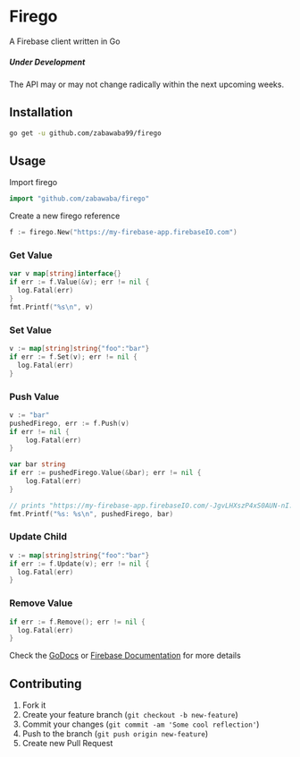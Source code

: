 # Firego

A Firebase client written in Go

##### Under Development
The API may or may not change radically within the next upcoming weeks. 

## Installation

```bash
go get -u github.com/zabawaba99/firego
```

## Usage

Import firego

```go
import "github.com/zabawaba/firego"
```

Create a new firego reference

```go
f := firego.New("https://my-firebase-app.firebaseIO.com")
```

### Get Value

```go
var v map[string]interface{}
if err := f.Value(&v); err != nil {
  log.Fatal(err)
}
fmt.Printf("%s\n", v)
```

### Set Value

```go
v := map[string]string{"foo":"bar"}
if err := f.Set(v); err != nil {
  log.Fatal(err)
}
```

### Push Value

```go
v := "bar"
pushedFirego, err := f.Push(v)
if err != nil {
	log.Fatal(err)
}

var bar string
if err := pushedFirego.Value(&bar); err != nil {
	log.Fatal(err)
}

// prints "https://my-firebase-app.firebaseIO.com/-JgvLHXszP4xS0AUN-nI: bar"
fmt.Printf("%s: %s\n", pushedFirego, bar)
```

### Update Child

```go
v := map[string]string{"foo":"bar"}
if err := f.Update(v); err != nil {
  log.Fatal(err)
}
```

### Remove Value

```go
if err := f.Remove(); err != nil {
  log.Fatal(err)
}
```

Check the [GoDocs](http://godoc.org/github.com/zabawaba99/firego) or 
[Firebase Documentation](https://www.firebase.com/docs/rest/) for more details

## Contributing

1. Fork it
2. Create your feature branch (`git checkout -b new-feature`)
3. Commit your changes (`git commit -am 'Some cool reflection'`)
4. Push to the branch (`git push origin new-feature`)
5. Create new Pull Request
